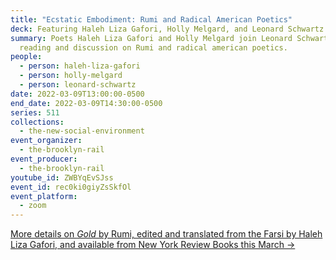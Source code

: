```yaml
---
title: "Ecstatic Embodiment: Rumi and Radical American Poetics"
deck: Featuring Haleh Liza Gafori, Holly Melgard, and Leonard Schwartz
summary: Poets Haleh Liza Gafori and Holly Melgard join Leonard Schwartz for a
  reading and discussion on Rumi and radical american poetics.
people:
  - person: haleh-liza-gafori
  - person: holly-melgard
  - person: leonard-schwartz
date: 2022-03-09T13:00:00-0500
end_date: 2022-03-09T14:30:00-0500
series: 511
collections:
  - the-new-social-environment
event_organizer:
  - the-brooklyn-rail
event_producer:
  - the-brooklyn-rail
youtube_id: ZWBYqEvSJss
event_id: rec0ki0giyZsSkfOl
event_platform:
  - zoom
---
```

[More details on *Gold* by Rumi, edited and translated from the Farsi by Haleh Liza Gafori, and available from New York Review Books this March →](https://www.nyrb.com/products/gold?variant=35510853271720)